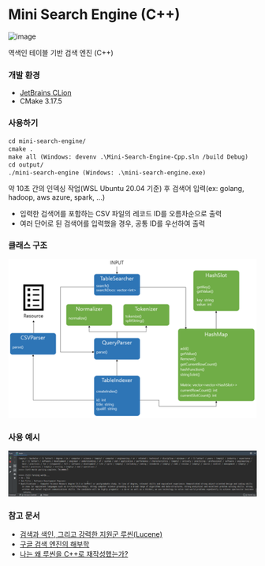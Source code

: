 # Mini Search Engine (C++)

<img src="https://img.shields.io/badge/version-1.0.0-blue.svg" alt="image" />

역색인 테이블 기반 검색 엔진 (C++)

### 개발 환경

* [JetBrains CLion](https://www.jetbrains.com/clion/?fromMenu)
* CMake 3.17.5

### 사용하기

```
cd mini-search-engine/
cmake .
make all (Windows: devenv .\Mini-Search-Engine-Cpp.sln /build Debug)
cd output/
./mini-search-engine (Windows: .\mini-search-engine.exe)
```

약 10초 간의 인덱싱 작업(WSL Ubuntu 20.04 기준) 후 검색어 입력(ex: golang, hadoop, aws azure, spark, ...)

* 입력한 검색어를 포함하는 CSV 파일의 레코드 ID를 오름차순으로 출력
* 여러 단어로 된 검색어를 입력했을 경우, 공통 ID를 우선하여 출력

### 클래스 구조

![alt text](resources/arch.PNG)

### 사용 예시

![alt text](resources/example.gif)

### 참고 문서

* [검색과 색인, 그리고 강력한 지원군 루씬(Lucene)](https://blog.naver.com/tmondev/220323614797)
* [구글 검색 엔진의 해부학](http://www.emh.co.kr/content.pl?google_search_engine)
* [나는 왜 루씬을 C++로 재작성했는가?](https://deview.kr/data/deview/2019/presentation/[145]%EB%82%98%EB%8A%94%20%EC%99%9C%20%EB%A3%A8%EC%94%AC%EC%9D%84%20C++%EB%A1%9C%20%EC%9E%AC%EC%9E%91%EC%84%B1%ED%96%88%EB%8A%94%EA%B0%80.pdf)
